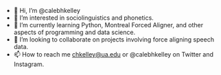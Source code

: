- 👋 Hi, I’m @calebhkelley
- 👀 I’m interested in sociolinguistics and phonetics. 
- 🌱 I’m currently learning Python, Montreal Forced Aligner, and other aspects of programming and data science.
- 💞️ I’m looking to collaborate on projects involving force aligning speech data. 
- 📫 How to reach me chkelley@ua.edu or @calebhkelley on Twitter and Instagram.

<!---
calebhkelley/calebhkelley is a ✨ special ✨ repository because its `README.md` (this file) appears on your GitHub profile.
You can click the Preview link to take a look at your changes.
--->
